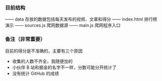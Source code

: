 ### 目前结构

—— data 存放的数据包括每天发布的视频、文章和得分
—— index.html 排行榜演示
—— sources.js 爬网数据源
—— main.js 爬网程序入口

### 备注（非常重要）

目前的得分是不准确的，主要有三个原因

- 收集的人数不齐全，我随便加的
- 小伙伴 B 站和掘金的名字不一样，分数可能分开统计了
- 没有统计 GitHub 的成绩
